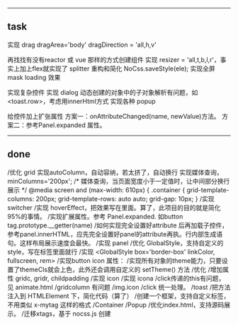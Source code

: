 ------------------------------------------------------
task
------------------------------------------------------
实现 drag
    dragArea='body'
    dragDirection = 'all,h,v'
    

再找找有没有reactor 或 vue 那样的方式创建组件
实现 resizer = 'all,t,b,l,r'，事实上加上flex就实现了 splitter
重构和简化 NoCss.saveStyle(ele);
实现全屏 mask loading 效果

实现复杂控件
    实现 dialog
    动态创建的对象中的子对象解析有问题，如<toast.row>，考虑用innerHtml方式
    实现各种 popup


给控件加上扩张属性
    方案一：onAttributeChanged(name, newValue)方法。
    方案二：参考Panel.expanded 属性。



------------------------------------------------------
done
------------------------------------------------------
/优化 grid
    实现autoColumn，自动容纳，若太挤了，自动换行
    实现媒体查询，minColumns='200px';
            /* 媒体查询，当页面宽度小于一定值时，让中间部分换行展示 */
        @media screen and (max-width: 610px) {
           .container {
                grid-template-columns: 200px;
                grid-template-rows: auto auto;
                grid-gap: 10px;
            }
/实现 switcher
/实现 hoverEffect，把效果写在里面。算了，此项目的目的就是简化95%的事情。
/实现扩展属性。参考 Panel.expanded. 如button tag.prototype.__getter(name)
/如何实现完全设置好attribute 后再加载子控件，参考panel.innerHTML，应先完全设置好panel的attribute再执。行内部生成语句。这样布局展示速度会最快。
/实现 panel
/优化 GlobalStyle，支持自定义的style，写在标签里面就行
/实现 <GlobalStyle box='border-box' linkColor, fullscreen, rem> 
/实现button icon 属性：
/实现所有对象的theme能力，只要设置了themeCls就会上色，此外还会调用自定义的 setTheme() 方法
/优化<a>
/增加属性 gridc, gridr, childpadding
/实现 icon
/实现 icona
/click传递的this有问题，见 animate.html
/gridcolumn 有问题
/img.icon
/click 统一处理。
/toast
/把方法注入到 HTMLElement 下，简化代码（算了）
/创建一个框架，支持自定义标签，不用类似 x-mytag 这样的格式
    /Container
    /Popup
/优化index.html，支持源码展示。
/迁移xtags，基于 nocss.js 创建

